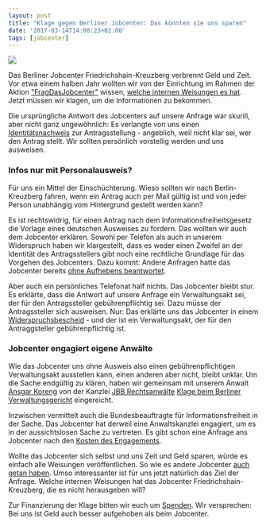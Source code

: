 ```yaml
---
layout: post
title: "Klage gegen Berliner Jobcenter: Das könnten sie uns sparen"
date: '2017-03-14T14:00:23+02:00'
tags: [jobcenter]
---
```

<img src="https://raw.githubusercontent.com/okfde/blog.fragdenstaat.de/gh-pages/img/jobcenter-xhain.gif">

Das Berliner Jobcenter Friedrichshain-Kreuzberg verbrennt Geld und Zeit. Vor etwa einem halben Jahr wollten wir von der Einrichtung im Rahmen der Aktion <a href="https://fragdenstaat.de/fragdasjobcenter/">"FragDasJobcenter"</a> wissen, 
<a href="https://fragdenstaat.de/anfrage/ubersichtsliste-der-internen-weisungen-7/">
welche internen Weisungen es hat</a>. Jetzt müssen wir klagen, um die Informationen zu bekommen.

Die ursprüngliche Antwort des Jobcenters auf unsere Anfrage war skurill, aber nicht ganz ungewöhnlich: Es verlangte von uns einen <a href="https://fragdenstaat.de/anfrage/ubersichtsliste-der-internen-weisungen-7/#nachricht-57653">Identitätsnachweis</a> zur Antragsstellung - angeblich, weil nicht klar sei, wer den Antrag stellt. Wir sollten persönlich vorstellig werden und uns ausweisen.

<h3>Infos nur mit Personalausweis?</h3>

Für uns ein Mittel der Einschüchterung. Wieso sollten wir nach Berlin-Kreuzberg fahren, wenn ein Antrag auch per Mail gültig ist und von jeder Person unabhängig vom Hintergrund gestellt werden kann?

Es ist rechtswidrig, für einen Antrag nach dem Informationsfreiheitsgesetz die Vorlage eines deutschen Ausweises zu fordern. Das wollten wir auch dem Jobcenter erklären. Sowohl per Telefon als auch in unserem Widerspruch haben wir klargestellt, dass es weder einen Zweifel an der Identität des Antragsstellers gibt noch eine rechtliche Grundlage für das Vorgehen des Jobcenters. Dazu kommt: Andere Anfragen hatte das Jobcenter bereits <a href="https://fragdenstaat.de/anfrage/zielvereinbarung-mit-der-bundesagentur-fur-arbeit-jobcenter-berlin-friedrichshain-kreuzberg/">ohne Aufhebens beantwortet</a>.

Aber auch ein persönliches Telefonat half nichts. Das Jobcenter bleibt stur. Es erklärte, dass die Antwort auf unsere Anfrage ein Verwaltungsakt sei, der für den Antragssteller gebührenpflichtig sei. Dazu müsse der Antragssteller sich ausweisen. Nur: Das erklärte uns das Jobcenter in einem <a href="https://fragdenstaat.de/anfrage/ubersichtsliste-der-internen-weisungen-7/#nachricht-61387">Widerspruchsbescheid</a> - und der ist ein Verwaltungsakt, der für den Antraggsteller gebührenpflichtig ist.

<h3>Jobcenter engagiert eigene Anwälte</h3>

Wie das Jobcenter uns ohne Ausweis also einen gebührenpflichtigen Verwaltungsakt ausstellen kann, einen anderen aber nicht, bleibt unklar. Um die Sache endgültig zu klären, haben wir gemeinsam mit unserem Anwalt <a href="https://www.jbb.de/anwaelte/dr-ansgar-koreng">Ansgar Koreng</a> von der Kanzlei <a href="https://www.jbb.de/">JBB Rechtsanwälte</a> <a href="https://fragdenstaat.de/anfrage/ubersichtsliste-der-internen-weisungen-7/#nachricht-63320">Klage beim Berliner Verwaltungsgericht</a> eingereicht. 

Inzwischen vermittelt auch die Bundesbeauftragte für Informationsfreiheit in der Sache. Das Jobcenter hat derweil eine Anwaltskanzlei engagiert, um es in der aussichtslosen Sache zu vertreten. Es gibt schon eine Anfrage ans Jobcenter nach den <a href="https://fragdenstaat.de/anfrage/honorarvereinbarung-tillner/">Kosten des Engagements</a>.

Wollte das Jobcenter sich selbst und uns Zeit und Geld sparen, würde es einfach alle Weisungen veröffentlichen. So wie es andere Jobcenter <a href="https://fragdenstaat.de/anfrage/interne-weisungen-teamarbeithamburg/">auch getan haben</a>. Umso interessanter ist für uns jetzt natürlich das Ziel der Anfrage. Welche internen Weisungen hat das Jobcenter Friedrichshain-Kreuzberg, die es nicht herausgeben will?

Zur Finanzierung der Klage bitten wir euch um <a href="https://fragdenstaat.de/hilfe/spenden/">Spenden</a>. Wir versprechen: Bei uns ist Geld auch besser aufgehoben als beim Jobcenter.
